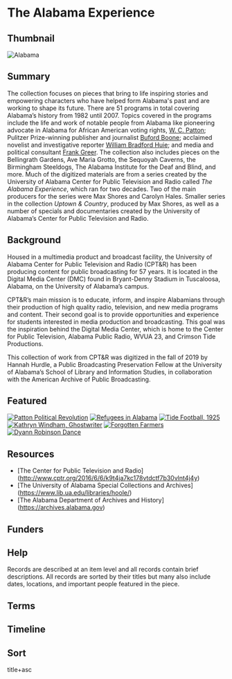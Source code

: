# The Alabama Experience

## Thumbnail

![Alabama](https://s3.amazonaws.com/americanarchive.org/special-collections/cpb-aacip-7a9d7a8e3ef.jpg "Alabama")

## Summary

The collection focuses on pieces that bring to life inspiring stories and empowering characters who have helped form Alabama's past and are working to shape its future. There are 51 programs in total covering Alabama’s history from 1982 until 2007. Topics covered in the programs include the life and work of notable people from Alabama like pioneering advocate in Alabama for African American voting rights, [W. C. Patton](https://americanarchive.org/catalog/cpb-aacip-06419abf84d); Pulitzer Prize-winning publisher and journalist [Buford Boone](https://americanarchive.org/catalog/cpb-aacip-ed14cdaba25); acclaimed novelist and investigative reporter [William Bradford Huie](https://americanarchive.org/catalog/cpb-aacip-f69f2d96727); and media and political consultant [Frank Greer](https://americanarchive.org/catalog/cpb-aacip-43e0b2e52e7). The collection also includes pieces on the Bellingrath Gardens, Ave Maria Grotto, the Sequoyah Caverns, the Birmingham Steeldogs, The Alabama Institute for the Deaf and Blind, and more. 
Much of the digitized materials are from a series created by the University of Alabama Center for Public Television and Radio called <em>The Alabama Experience</em>, which ran for two decades. Two of the main producers for the series were Max Shores and Carolyn Hales. 
Smaller series in the collection <em>Uptown & Country</em>, produced by Max Shores, as well as a number of specials and documentaries created by the University of Alabama’s Center for Public Television and Radio.

## Background

Housed in a multimedia product and broadcast facility, the University of Alabama Center for Public Television and Radio (CPT&R) has been producing content for public broadcasting for 57 years. It is located in the Digital Media Center (DMC) found in Bryant-Denny Stadium in Tuscaloosa, Alabama, on the University of Alabama’s campus. 

CPT&R’s main mission is to educate, inform, and inspire Alabamians through their production of high quality radio, television, and new media programs and content. Their second goal is to provide opportunities and experience for students interested in media production and broadcasting. This goal was the inspiration behind the Digital Media Center, which is home to the Center for Public Television, Alabama Public Radio, WVUA 23, and Crimson Tide Productions. 

This collection of work from CPT&R was digitized in the fall of 2019 by Hannah Hurdle, a Public Broadcasting Preservation Fellow at the University of Alabama’s School of Library and Information Studies, in collaboration with the American Archive of Public Broadcasting. 

## Featured

[![Patton Political Revolution](https://s3.amazonaws.com/americanarchive.org/special-collections/cpb-aacip-06419abf84d.jpg)](/catalog/cpb-aacip-06419abf84d)
[![Refugees in Alabama](https://s3.amazonaws.com/americanarchive.org/special-collections/cpb-aacip-0cf69f1e0ad.jpg)](/catalog/cpb-aacip-0cf69f1e0ad)
[![Tide Football, 1925](https://s3.amazonaws.com/americanarchive.org/special-collections/cpb-aacip-0dc4001c0cd.jpg)](/catalog/cpb-aacip-0dc4001c0cd)
[![Kathryn Windham, Ghostwriter](https://s3.amazonaws.com/americanarchive.org/special-collections/cpb-aacip-4239a016a3c.jpg)](/catalog/cpb-aacip-4239a016a3c)
[![Forgotten Farmers](https://s3.amazonaws.com/americanarchive.org/special-collections/cpb-aacip-93d0bf40df6.jpg)](/catalog/cpb-aacip-93d0bf40df6)
[![Dyann Robinson Dance](https://s3.amazonaws.com/americanarchive.org/special-collections/cpb-aacip-84b8066dcf3.jpg)](/catalog/cpb-aacip-84b8066dcf)

## Resources

- [The Center for Public Television and Radio] (http://www.cptr.org/2016/6/6/k9t4ja7kc178vtdctf7b30vlnt4j4y)
- [The University of Alabama Special Collections and Archives] (https://www.lib.ua.edu/libraries/hoole/)
- [The Alabama Department of Archives and History] (https://archives.alabama.gov)

## Funders

## Help

Records are described at an item level and all records contain brief descriptions. All records are sorted by their titles but many also include dates, locations, and important people featured in the piece. 

## Terms 

## Timeline

## Sort

title+asc



